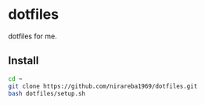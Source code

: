 # dotfiles

dotfiles for me.

## Install

```bash
cd ~
git clone https://github.com/nirareba1969/dotfiles.git
bash dotfiles/setup.sh
```
